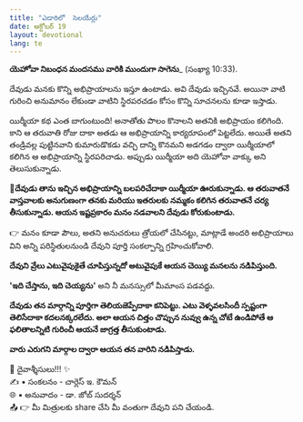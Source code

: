 ```yaml
---
title: "ఎడారిలో  సెలయేర్లు"
date: అక్టోబర్ 19
layout: devotional
lang: te
---
```

**యెహోవా నిబంధన మందసము వారికి ముందుగా సాగెను**_ (సంఖ్యా 10:33).

దేవుడు మనకు కొన్ని అభిప్రాయాలను ఇస్తూ ఉంటాడు. అవి దేవుడు ఇచ్చినవే. అయినా వాటి గురించి అనుమానం లేకుండా వాటిని స్థిరపరచడం కోసం కొన్ని సూచనలను కూడా ఇస్తాడు.

యిర్మీయా కథ ఎంత బాగుంటుంది! అనాతోతు పొలం కొనాలని అతనికి అభిప్రాయం కలిగింది. కాని ఆ తరువాతి రోజు దాకా అతడు ఆ అభిప్రాయాన్ని కార్యరూపంలో పెట్టలేదు. అయితే అతని తండ్రివల్ల పుట్టినవాని కుమారుడొకడు వచ్చి దాన్ని కొనమని అడగడం ద్వారా యిర్మీయాలో కలిగిన ఆ అభిప్రాయాన్ని స్థిరపరిచాడు. అప్పుడు యిర్మీయా అది యెహోవా వాక్కు అని తెలుసుకున్నాడు.

**📖దేవుడు తాను ఇచ్చిన అభిప్రాయాన్ని బలపరిచేదాకా యిర్మీయా ఊరుకున్నాడు. ఆ తరువాతనే వాస్తవాలకు అనుగుణంగా తనకు మరియు ఇతరులకు నమ్మకం కలిగిన తరువాతనే చర్య తీసుకున్నాడు. ఆయన ఇష్టప్రకారం మనం నడవాలని దేవుడు కోరుకుంటాడు.**

👉 మనం కూడా పౌలు, అతని అనుచరులు త్రోయలో చేసినట్టు, మాట్లాడే అందరి అభిప్రాయాలు విని అన్ని పరిస్థితులనుండి దేవుని పూర్తి సంకల్పాన్ని గ్రహించుకోవాలి.

**దేవుని వ్రేలు ఎటువైపుకైతే చూపిస్తున్నదో అటువైపుకే ఆయన చెయ్యి మనలను నడిపిస్తుంది.**

**'ఇది చేస్తాను, ఇది చెయ్యను'** అని నీ మనస్సులో మీమాంస పడవద్దు.

 **దేవుడు తన మార్గాన్ని పూర్తిగా తెలియజెప్పేదాకా కనిపెట్టు. ఎటు వెళ్ళవలసిందీ స్పష్టంగా తెలిసేదాకా కదలనక్కరలేదు. అలా ఆయన చిత్తం చొప్పున నువ్వు ఉన్న చోటే ఉండిపోతే ఆ ఫలితాలన్నిటి గురించీ ఆయనే జాగ్రత్త తీసుకుంటాడు.**

**వారు ఎరుగని మార్గాల ద్వారా ఆయన తన వారిని నడిపిస్తాడు.**


<div class="blessing">🙏 <span class="bless-text">దైవాశ్శీసులు!!!</span> ✨</div>

<div class="credit">✍️ <span class="credit-text">▪ సంకలనం - చార్లెస్ ఇ. కౌమన్</span></div>
<div class="credit">🌐 <span class="credit-text">▪ అనువాదం - డా. జోబ్ సుదర్శన్</span></div>


<div class="share">📤 👉 <span class="share-text">మీ మిత్రులకు share చేసి మీ వంతుగా దేవుని పని చేయండి.</span></div>
